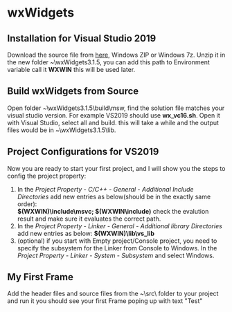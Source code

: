 # wxWidgets

## Installation for Visual Studio 2019
Download the source file from [here](https://www.wxwidgets.org/downloads/), Windows ZIP or Windows 7z. Unzip it in the new folder ~\wxWidgets3.1.5, you can add this path to Environment variable call it __WXWIN__ this will be used later.

## Build wxWidgets from Source 
Open folder ~\wxWidgets3.1.5\build\msw, find the solution file matches your visual studio version. For example VS2019 should use __wx_vc16.sh__. Open it with Visual Studio, select all and build. this will take a while and the output files would be in ~\wxWidgets3.1.5\lib.

## Project Configurations for VS2019
Now you are ready to start your first project, and I will show you the steps to config the project property: 
1. In the *Project Property - C/C++ - General - Additional Include Directories* add new entries as below(should be in the exactly same order):\
 __$(WXWIN)\include\msvc; $(WXWIN\include)__ check the evalution result and make sure it evaluates the correct path. 
2. In the *Project Property - Linker - General - Additional library Directories* add new entries as below:
__$(WXWIN)\lib\vs_lib__
3. (optional) if you start with Empty project/Console project, you need to specify the subsystem for the Linker from Console to Windows.
In the *Project Property - Linker - System - Subsystem* and select Windows.

## My First Frame
Add the header files and source files from the ~\src\ folder to your project and run it you should see your first Frame poping up with text "Test"
